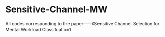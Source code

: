 # Sensitive-Channel-MW
All codes corresponding to the paper——《Sensitive Channel Selection for Mental Workload Classifcation》
